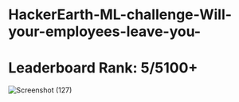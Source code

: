 # HackerEarth-ML-challenge-Will-your-employees-leave-you-

# Leaderboard Rank: 5/5100+

![Screenshot (127)](https://user-images.githubusercontent.com/47390395/86263218-89f6ad00-bbde-11ea-8121-cc2569ec5b98.png)
